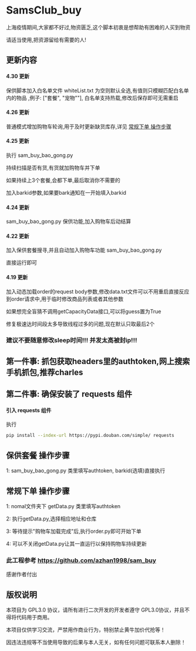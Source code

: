 # SamsClub_buy

上海疫情期间,大家都不好过,物资匮乏,这个脚本初衷是想帮助有困难的人买到物资

请适当使用,把资源留给有需要的人!

## 更新内容

#### 4.30 更新

保供脚本加入白名单文件 whiteList.txt 为空则默认全选,有值则只模糊匹配白名单内的物品 ,例子: ["套餐", "宠物""], 白名单支持热载,修改后保存即可无需重启

#### 4.26 更新

普通模式增加购物车轮询,用于及时更新缺货库存,详见 [常规下单 操作步骤](https://github.com/guyongzx/SamsClub_buy#%E5%B8%B8%E8%A7%84%E4%B8%8B%E5%8D%95-%E6%93%8D%E4%BD%9C%E6%AD%A5%E9%AA%A4)

#### 4.25 更新

执行 sam_buy_bao_gong.py

持续扫描是否有货,有货就加购物车并下单

如果持续上3个套餐,会都下单,最后取消你不需要的

加入barkid参数,如果要bark通知在一开始填入barkid

#### 4.24 更新
sam_buy_bao_gong.py 保供功能,加入购物车后动结算

#### 4.22 更新

加入保供套餐搜寻,并且自动加入购物车功能 sam_buy_bao_gong.py

直接运行即可

#### 4.19 更新 

加入动态加载order的request body参数,修改data.txt文件可以不用重启直接反应到order请求中,用于临时修改商品列表或者其他参数

如果想完全盲猜不调用getCapacityData接口,可以将guess置为True

修复极速达时间段太多导致线程过多的问题,现在默认只取最后2个

### 建议不要随意修改sleep时间!!! 并发太高被封ip!!!


## 第一件事: 抓包获取headers里的authtoken,网上搜索手机抓包,推荐charles
## 第二件事: 确保安装了 requests 组件
#### 引入 requests 组件
执行
```bash
pip install --index-url https://pypi.douban.com/simple/ requests
```
## 保供套餐 操作步骤

1: sam_buy_bao_gong.py 类里填写authtoken, barkid(选填)直接执行

## 常规下单 操作步骤

1: nomal文件夹下 getData.py 类里填写authtoken

2: 执行getData.py,选择相应地址和仓库

3: 等待提示"购物车加载完成"后,执行order.py即可开始下单

4: 可以不关闭getData.py让其一直运行以保持购物车持续更新


### 此工程参考 https://github.com/azhan1998/sam_buy 

感谢作者付出

## 版权说明

本项目为 GPL3.0 协议，请所有进行二次开发的开发者遵守 GPL3.0协议，并且不得将代码用于商用。

本项目仅供学习交流，严禁用作商业行为，特别禁止黄牛加价代抢等！

因违法违规等不当使用导致的后果与本人无关，如有任何问题可联系本人删除！
